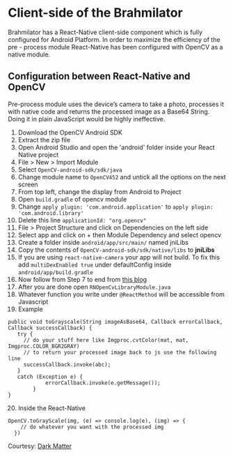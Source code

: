 # Client-side of the Brahmilator

Brahmilator has a React-Native client-side component which is fully configured for Android Platform. In order to maximize the efficiency of the pre - process module React-Native has been configured with OpenCV as a native module.

## Configuration between React-Native and OpenCV

Pre-process module uses the device’s camera to take a photo, processes it with native code and returns the processed image as a Base64 String. Doing it in plain JavaScript would be highly ineffective.

01. Download the OpenCV Android SDK
02. Extract the zip file
03. Open Android Studio and open the 'android' folder inside your React Native project
04. File > New > Import Module
05. Select `OpenCV-android-sdk/sdk/java`
06. Change module name to `OpenCV452` and untick all the options on the next screen
07. From top left, change the display from Android to Project
08. Open `build.gradle` of opencv module
09. Change `apply plugin: 'com.android.application'` to `apply plugin: 'com.android.library'`
10. Delete this line `applicationId: "org.opencv"`
11. File > Project Structure and click on Dependencies on the left side
12. Select app and click on + then Module Dependency and select opencv
13. Create a folder inside `android/app/src/main/` named jniLibs
14. Copy the contents of `OpenCV-android-sdk/sdk/native/libs` to **jniLibs**
15. If you are using `react-native-camera` your app will not build. To fix this add `multiDexEnabled true` under defaultConfig inside `android/app/build.gradle`
16. Now follow from Step 7 to end from [this blog](https://brainhub.eu/library/opencv-react-native-image-processing/)
17. After you are done open `RNOpenCvLibraryModule.java`
18. Whatever function you write under `@ReactMethod` will be accessible from Javascript
19. Example
```
public void toGrayscale(String imageAsBase64, Callback errorCallback, Callback successCallback) { 
   try {
     // do your stuff here like Imgproc.cvtColor(mat, mat, Imgproc.COLOR_BGR2GRAY)
     // to return your processed image back to js use the following line
     successCallback.invoke(abc); 
   }
   catch (Exception e) {
            errorCallback.invoke(e.getMessage()); 
        }
}
```
20. Inside the React-Native
```
OpenCV.toGrayScale(img, (e) => console.log(e), (img) => {
    // do whatever you want with the processed img
  })
```

Courtesy: [Dark Matter](https://stackoverflow.com/users/10333905/dark-matter)
